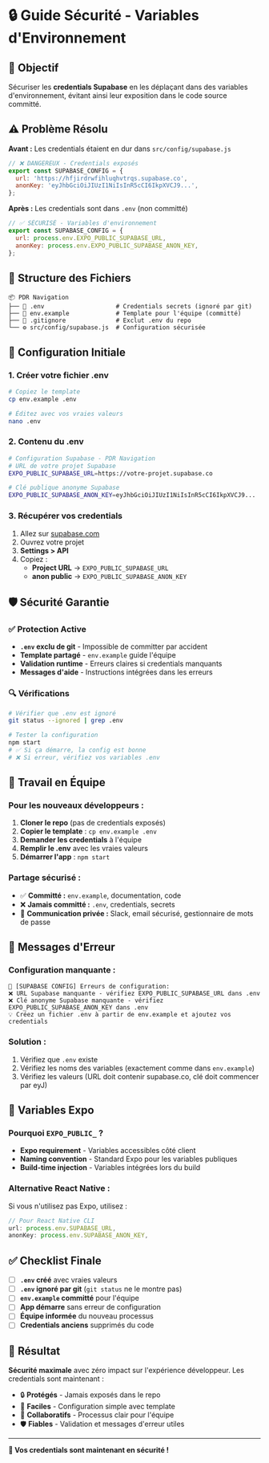 # 🔒 Guide Sécurité - Variables d'Environnement

## 🎯 Objectif

Sécuriser les **credentials Supabase** en les déplaçant dans des variables d'environnement, évitant ainsi leur exposition dans le code source committé.

## ⚠️ Problème Résolu

**Avant :** Les credentials étaient en dur dans `src/config/supabase.js`
```javascript
// ❌ DANGEREUX - Credentials exposés
export const SUPABASE_CONFIG = {
  url: 'https://hfjirdrwfihluqhvtrqs.supabase.co',
  anonKey: 'eyJhbGciOiJIUzI1NiIsInR5cCI6IkpXVCJ9...',
};
```

**Après :** Les credentials sont dans `.env` (non committé)
```javascript
// ✅ SÉCURISÉ - Variables d'environnement
export const SUPABASE_CONFIG = {
  url: process.env.EXPO_PUBLIC_SUPABASE_URL,
  anonKey: process.env.EXPO_PUBLIC_SUPABASE_ANON_KEY,
};
```

## 📁 Structure des Fichiers

```
📦 PDR Navigation
├── 🔐 .env                    # Credentials secrets (ignoré par git)
├── 📝 env.example             # Template pour l'équipe (committé)
├── 🚫 .gitignore              # Exclut .env du repo
└── ⚙️ src/config/supabase.js  # Configuration sécurisée
```

## 🚀 Configuration Initiale

### 1. **Créer votre fichier .env**
```bash
# Copiez le template
cp env.example .env

# Éditez avec vos vraies valeurs
nano .env
```

### 2. **Contenu du .env**
```bash
# Configuration Supabase - PDR Navigation
# URL de votre projet Supabase
EXPO_PUBLIC_SUPABASE_URL=https://votre-projet.supabase.co

# Clé publique anonyme Supabase  
EXPO_PUBLIC_SUPABASE_ANON_KEY=eyJhbGciOiJIUzI1NiIsInR5cCI6IkpXVCJ9...
```

### 3. **Récupérer vos credentials**
1. Allez sur [supabase.com](https://supabase.com)
2. Ouvrez votre projet
3. **Settings > API**
4. Copiez :
   - **Project URL** → `EXPO_PUBLIC_SUPABASE_URL`
   - **anon public** → `EXPO_PUBLIC_SUPABASE_ANON_KEY`

## 🛡️ Sécurité Garantie

### ✅ **Protection Active**
- **`.env` exclu de git** - Impossible de committer par accident
- **Template partagé** - `env.example` guide l'équipe
- **Validation runtime** - Erreurs claires si credentials manquants
- **Messages d'aide** - Instructions intégrées dans les erreurs

### 🔍 **Vérifications**
```bash
# Vérifier que .env est ignoré
git status --ignored | grep .env

# Tester la configuration
npm start
# ✅ Si ça démarre, la config est bonne
# ❌ Si erreur, vérifiez vos variables .env
```

## 👥 Travail en Équipe

### **Pour les nouveaux développeurs :**
1. **Cloner le repo** (pas de credentials exposés)
2. **Copier le template** : `cp env.example .env`
3. **Demander les credentials** à l'équipe
4. **Remplir le .env** avec les vraies valeurs
5. **Démarrer l'app** : `npm start`

### **Partage sécurisé :**
- ✅ **Committé :** `env.example`, documentation, code
- ❌ **Jamais committé :** `.env`, credentials, secrets
- 💬 **Communication privée :** Slack, email sécurisé, gestionnaire de mots de passe

## 🚨 Messages d'Erreur

### **Configuration manquante :**
```
🚨 [SUPABASE CONFIG] Erreurs de configuration:
❌ URL Supabase manquante - vérifiez EXPO_PUBLIC_SUPABASE_URL dans .env
❌ Clé anonyme Supabase manquante - vérifiez EXPO_PUBLIC_SUPABASE_ANON_KEY dans .env
💡 Créez un fichier .env à partir de env.example et ajoutez vos credentials
```

### **Solution :**
1. Vérifiez que `.env` existe
2. Vérifiez les noms des variables (exactement comme dans `env.example`)
3. Vérifiez les valeurs (URL doit contenir supabase.co, clé doit commencer par eyJ)

## 📱 Variables Expo

### **Pourquoi `EXPO_PUBLIC_` ?**
- **Expo requirement** - Variables accessibles côté client
- **Naming convention** - Standard Expo pour les variables publiques
- **Build-time injection** - Variables intégrées lors du build

### **Alternative React Native :**
Si vous n'utilisez pas Expo, utilisez :
```javascript
// Pour React Native CLI
url: process.env.SUPABASE_URL,
anonKey: process.env.SUPABASE_ANON_KEY,
```

## ✅ Checklist Finale

- [ ] **`.env` créé** avec vraies valeurs
- [ ] **`.env` ignoré par git** (`git status` ne le montre pas)
- [ ] **`env.example` committé** pour l'équipe
- [ ] **App démarre** sans erreur de configuration
- [ ] **Équipe informée** du nouveau processus
- [ ] **Credentials anciens** supprimés du code

## 🎉 Résultat

**Sécurité maximale** avec zéro impact sur l'expérience développeur. Les credentials sont maintenant :
- 🔒 **Protégés** - Jamais exposés dans le repo
- 🚀 **Faciles** - Configuration simple avec template
- 👥 **Collaboratifs** - Processus clair pour l'équipe
- 🛡️ **Fiables** - Validation et messages d'erreur utiles

---

**🔐 Vos credentials sont maintenant en sécurité !** 